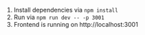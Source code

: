 1. Install dependencies via `npm install`
2. Run via `npm run dev -- -p 3001`
3. Frontend is running on http://localhost:3001
